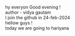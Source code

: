 hy everyon Good evening ! <br>
author - vidya gautam <br>
I join the github in 24-feb-2024<br>
hellow guys !<br>
today we are going to hariyana <br>

